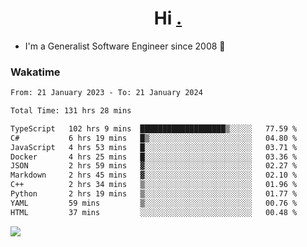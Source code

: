 <h1 align="center">Hi <a href="https://www.hackerrank.com/erasmosaraujo">.</a></h1>
 
- I'm a Generalist Software Engineer  since 2008 🚀
<!--  
<p align="left">
  <a href="https://github.com/erasmosoares/github-readme-stats">
    <img
      align="center"
      src="https://github-readme-stats.vercel.app/api/top-langs/?username=erasmosoares&theme=radical&layout=compact"
    />
  </a>
  <a href="https://github.com/erasmosoares/github-readme-stats">
    [![Harlok's WakaTime stats](https://github-readme-stats.vercel.app/api/wakatime?username=ffflabs)](https://github.com/anuraghazra/github-readme-stats)
  </a>
</p>

<!--
 ### Repo 
 
<p align="left">
 <a href="https://github.com/erasmosoares/github-readme-stats">
    <img
      align="center"
      height="165"
      src="https://github-readme-stats.vercel.app/api/pin?username=erasmosoares&repo=sample-node&title_color=fff&icon_color=f9f9f9&text_color=9f9f9f&bg_color=151515"
    />
  </a>
  <a href="https://github.com/erasmosoares/github-readme-stats">
    <img
      align="center"
      height="165"
      src="https://github-readme-stats.vercel.app/api/pin?username=erasmosoares&repo=sample-node&title_color=fff&icon_color=f9f9f9&text_color=9f9f9f&bg_color=151515"
    />
  </a>
</p>
-->

 ### Wakatime 

<!--START_SECTION:waka-->

```txt
From: 21 January 2023 - To: 21 January 2024

Total Time: 131 hrs 28 mins

TypeScript   102 hrs 9 mins  ███████████████████▒░░░░░   77.59 %
C#           6 hrs 19 mins   █▒░░░░░░░░░░░░░░░░░░░░░░░   04.80 %
JavaScript   4 hrs 53 mins   █░░░░░░░░░░░░░░░░░░░░░░░░   03.71 %
Docker       4 hrs 25 mins   █░░░░░░░░░░░░░░░░░░░░░░░░   03.36 %
JSON         2 hrs 59 mins   ▓░░░░░░░░░░░░░░░░░░░░░░░░   02.27 %
Markdown     2 hrs 45 mins   ▓░░░░░░░░░░░░░░░░░░░░░░░░   02.10 %
C++          2 hrs 34 mins   ▒░░░░░░░░░░░░░░░░░░░░░░░░   01.96 %
Python       2 hrs 19 mins   ▒░░░░░░░░░░░░░░░░░░░░░░░░   01.77 %
YAML         59 mins         ▒░░░░░░░░░░░░░░░░░░░░░░░░   00.76 %
HTML         37 mins         ░░░░░░░░░░░░░░░░░░░░░░░░░   00.48 %
```

<!--END_SECTION:waka-->

![](https://komarev.com/ghpvc/?username=erasmosoares&color=brightgreen)
